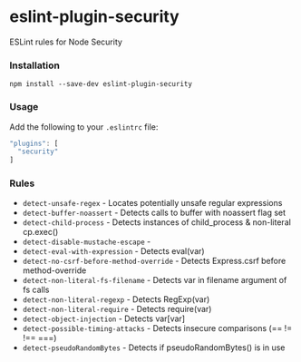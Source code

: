 # eslint-plugin-security
ESLint rules for Node Security

### Installation

`npm install --save-dev eslint-plugin-security`

### Usage

Add the following to your `.eslintrc` file:

```js
"plugins": [
  "security"
]
```
### Rules

- `detect-unsafe-regex` - Locates potentially unsafe regular expressions
- `detect-buffer-noassert` - Detects calls to buffer with noassert flag set
- `detect-child-process` - Detects instances of child_process & non-literal cp.exec()
- `detect-disable-mustache-escape` -
- `detect-eval-with-expression` - Detects eval(var)
- `detect-no-csrf-before-method-override` - Detects Express.csrf before method-override
- `detect-non-literal-fs-filename` - Detects var in filename argument of fs calls
- `detect-non-literal-regexp` - Detects RegExp(var)
- `detect-non-literal-require` - Detects require(var)
- `detect-object-injection` - Detects var[var]
- `detect-possible-timing-attacks` - Detects insecure comparisons (== != !== ===)
- `detect-pseudoRandomBytes` - Detects if pseudoRandomBytes() is in use

